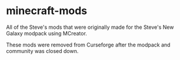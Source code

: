 # minecraft-mods
All of the Steve's mods that were originally made for the Steve's New Galaxy modpack using MCreator.

These mods were removed from Curseforge after the modpack and community was closed down.


